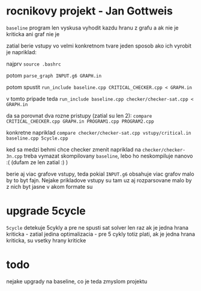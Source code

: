 # rocnikovy projekt - Jan Gottweis

`baseline` program len vyskusa vyhodit kazdu hranu z grafu a ak nie je kriticka ani graf nie je

zatial berie vstupy vo velmi konkretnom tvare jeden sposob ako ich vyrobit je napriklad:

najprv `source .bashrc`

potom `parse_graph INPUT.g6 GRAPH.in`

potom spustit `run_include baseline.cpp CRITICAL_CHECKER.cpp < GRAPH.in`

v tomto pripade teda `run_include baseline.cpp checker/checker-sat.cpp < GRAPH.in`

da sa porovnat dva rozne pristupy (zatial su len 2):
`compare CRITICAL_CHECKER.cpp GRAPH.in PROGRAM1.cpp PROGRAM2.cpp`

konkretne napriklad `compare checker/checker-sat.cpp vstupy/critical.in baseline.cpp 5cycle.cpp`

ked sa medzi behmi chce checker zmenit napriklad na `checker/checker-3n.cpp` treba vymazat skompilovany `baseline`, lebo ho neskompiluje nanovo :(
(dufam ze len zatial :) )

berie aj viac grafove vstupy, teda pokial `INPUT.g6` obsahuje viac grafov malo by to byt fajn.
Nejake prikladove vstupy su tam uz aj rozparsovane malo by z nich byt jasne v akom formate su 

# upgrade 5cycle
`5cycle` detekuje 5cykly a pre ne spusti sat solver len raz ak je jedna hrana kriticka - zatial jedina optimalizacia -
pre 5 cykly totiz plati, ak je jedna hrana kriticka, su vsetky hrany kriticke

# todo
nejake upgrady na baseline, co je teda zmyslom projektu